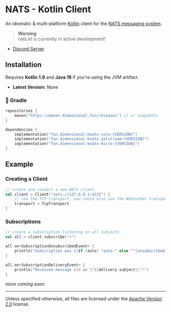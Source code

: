 # NATS - Kotlin Client

An idiomatic & multi-platform [Kotlin](http://java.com) client for the [NATS messaging system](https://nats.io).

> **Warning**  
> nats.kt is currently in active development!

- [Discord Server](https://discord.gg/8R4d8RydT4)

## Installation

Requires **Kotlin 1.9** and **Java 19** if you're using the JVM artifact.

- **Latest Version:** None

### 🐘 Gradle

```kotlin
repositories {
    maven("https://maven.dimensional.fun/releases") // or snapshots
}

dependencies {
    implementation("fun.dimensional:knats-core:{VERSION}")
    implementation("fun.dimensional:knats-jetstream:{VERSION}")
    implementation("fun.dimensional:knats-micro:{VERSION}")
}
```

## Example

### Creating a Client

```kt
// create and connect a new NATS client.
val client = Client("nats://127.0.0.1:4222") {
    // use the TCP transport, you could also use the WebSocket transport.
    transport = TcpTransport
}
```

### Subscriptions

```kt
// create a subscription listening on all subjects.
val all = client.subscribe(">")

all.on<SubscriptionUnsubscribedEvent> {
    println("Subscription was ${if (auto) "auto-" else ""}unsubscribed.")
}

all.on<SubscriptionDeliveryEvent> {
    println("Received message $id on \"${delivery.subject}\"!")
}
```

_more coming soon_

---

Unless specified otherwise, all files are licensed under the [Apache Version 2.0](/LICENSE) license.

